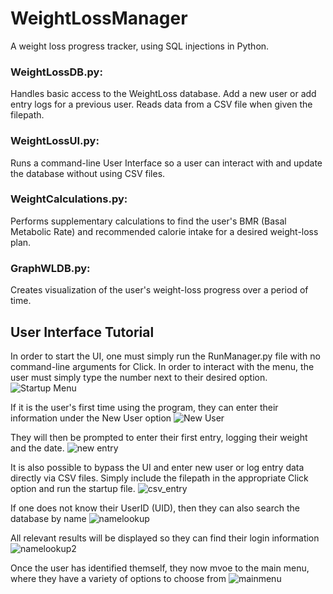 # WeightLossManager
A weight loss progress tracker, using SQL injections in Python.

### WeightLossDB.py:
Handles basic access to the WeightLoss database. Add a new user or add entry logs for a previous user. Reads data from a CSV file when given the filepath.

### WeightLossUI.py:
Runs a command-line User Interface so a user can interact with and update the database without using CSV files.

### WeightCalculations.py:
Performs supplementary calculations to find the user's BMR (Basal Metabolic Rate) and recommended calorie intake for a desired weight-loss plan.

### GraphWLDB.py:
Creates visualization of the user's weight-loss progress over a period of time.


## User Interface Tutorial
In order to start the UI, one must simply run the RunManager.py file with no command-line arguments for Click. In order to interact with the menu, the user must simply type the number next to their desired option.
![Startup Menu](/images/startup2.png)

If it is the user's first time using the program, they can enter their information under the New User option
![New User](/images/newuser.png)


They will then be prompted to enter their first entry, logging their weight and the date.
![new entry](/images/newentry.png)

It is also possible to bypass the UI and enter new user or log entry data directly via CSV files. Simply include the filepath in the appropriate Click option and run the startup file.
![csv_entry](/images/csventries.png)

If one does not know their UserID (UID), then they can also search the database by name
![namelookup](/images/namelookup.png)

All relevant results will be displayed so they can find their login information
![namelookup2](/images/namelookup2.png)

Once the user has identified themself, they now mvoe to the main menu, where they have a variety of options to choose from
![mainmenu](/images/mainmenu.png)


